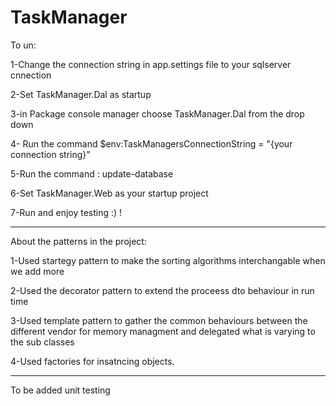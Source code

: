 # TaskManager

To un:

1-Change the connection string in app.settings file to your sqlserver cnnection 

2-Set TaskManager.Dal as startup 

3-in Package console manager choose TaskManager.Dal from the drop down

4- Run the command $env:TaskManagersConnectionString  = "{your connection string}"

5-Run the command : update-database

6-Set TaskManager.Web as your startup project

7-Run and enjoy testing :) !

**************************************************************************************************************

About the patterns in the project:

1-Used startegy pattern to make the sorting algorithms interchangable when we add more

2-Used the decorator pattern to extend the proceess dto behaviour in run time 

3-Used template pattern to gather the common behaviours between the different vendor for memory managment and delegated what is varying to the sub classes

4-Used factories for insatncing objects.
**************************************************************************************************************

To be added unit testing

